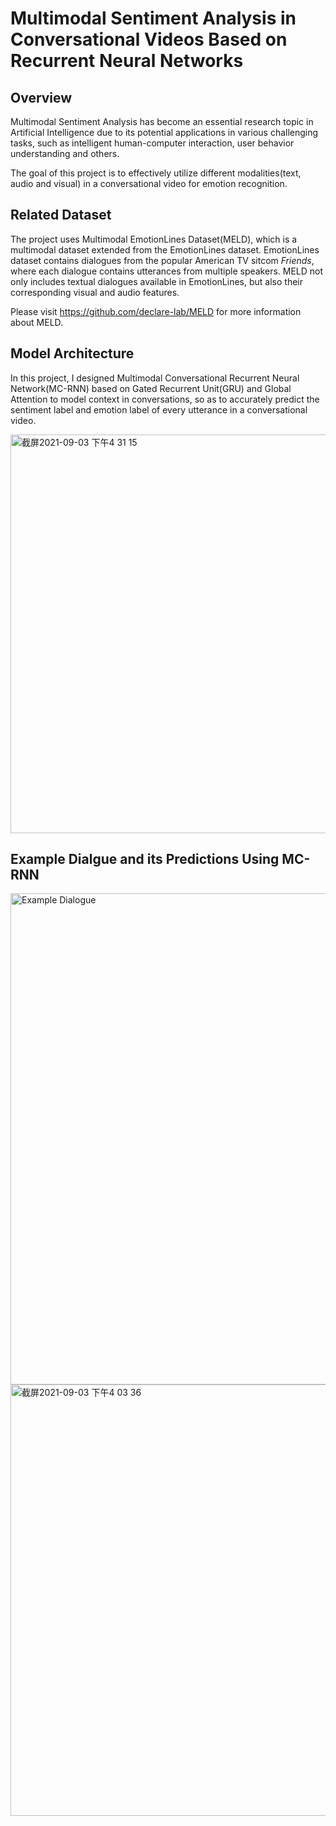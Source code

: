 # Multimodal Sentiment Analysis in Conversational Videos Based on Recurrent Neural Networks
## Overview
Multimodal Sentiment Analysis has become an essential research topic in Artificial Intelligence due to its potential applications in various challenging tasks, such as intelligent human-computer interaction, user behavior understanding and others. 

The goal of this project is to effectively utilize different modalities(text, audio and visual) in a conversational video for emotion recognition.

## Related Dataset
The project uses Multimodal EmotionLines Dataset(MELD), which is a multimodal dataset extended from the EmotionLines dataset. EmotionLines dataset contains dialogues from the popular American TV sitcom *Friends*, where each dialogue contains utterances from multiple speakers. MELD not only includes textual dialogues available in EmotionLines, but also their corresponding visual and audio features.

Please visit https://github.com/declare-lab/MELD for more information about MELD.


## Model Architecture
In this project, I designed Multimodal Conversational Recurrent Neural Network(MC-RNN) based on Gated Recurrent Unit(GRU) and Global Attention to model context in conversations, so as to accurately predict the sentiment label and emotion label of every utterance in a conversational video.

<img width="638" alt="截屏2021-09-03 下午4 31 15" src="https://user-images.githubusercontent.com/37060800/131975662-04154bea-3898-4a81-925e-2ba12bb5ed4d.png">


## Example Dialgue and its Predictions Using MC-RNN
<img width="786" alt="Example Dialogue" src="https://user-images.githubusercontent.com/37060800/131972610-f5f4e067-d8d5-4c2b-aa0c-373ac1305b83.png">
 <img width="690" alt="截屏2021-09-03 下午4 03 36" src="https://user-images.githubusercontent.com/37060800/131972856-1efcaeab-98a5-4286-8355-c4b1f24c2ebe.png">






